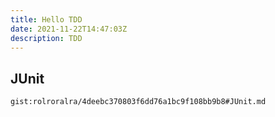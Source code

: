 ```yaml
---
title: Hello TDD
date: 2021-11-22T14:47:03Z
description: TDD
---
```


## JUnit
`gist:rolroralra/4deebc370803f6dd76a1bc9f108bb9b8#JUnit.md`
